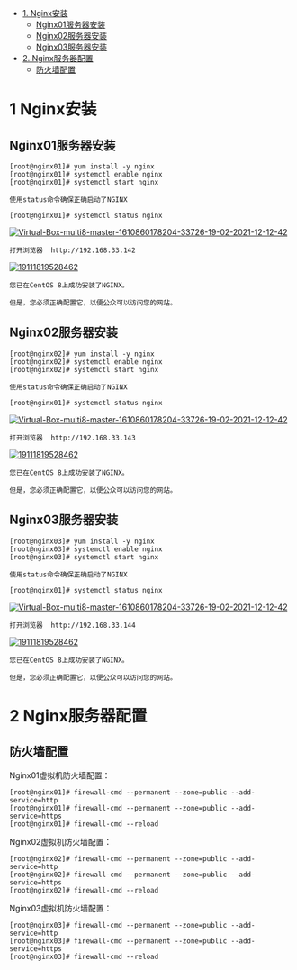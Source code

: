 
* [1. Nginx安装](#1-Nginx安装)
  * [Nginx01服务器安装](#Nginx01服务器安装)
  * [Nginx02服务器安装](#Nginx02服务器安装)
  * [Nginx03服务器安装](#Nginx03服务器安装)
* [2. Nginx服务器配置](#2-Nginx服务器配置)
  * [防火墙配置](#防火墙配置)

# 1 Nginx安装

## Nginx01服务器安装

    [root@nginx01]# yum install -y nginx
    [root@nginx01]# systemctl enable nginx
    [root@nginx01]# systemctl start nginx
    
    使用status命令确保正确启动了NGINX
    
    [root@nginx01]# systemctl status nginx
    
<a href="https://ibb.co/XD91sJJ"><img src="https://i.ibb.co/Sc2bnvv/Virtual-Box-multi8-master-1610860178204-33726-19-02-2021-12-12-42.png" alt="Virtual-Box-multi8-master-1610860178204-33726-19-02-2021-12-12-42" border="0"></a>

    打开浏览器  http://192.168.33.142

<a href="https://ibb.co/F0F0CHP"><img src="https://i.ibb.co/mX3XgNx/19111819528462.png" alt="19111819528462" border="0"></a>

    您已在CentOS 8上成功安装了NGINX。

    但是，您必须正确配置它，以便公众可以访问您的网站。
  
## Nginx02服务器安装

    [root@nginx02]# yum install -y nginx
    [root@nginx02]# systemctl enable nginx
    [root@nginx02]# systemctl start nginx

    使用status命令确保正确启动了NGINX
    
    [root@nginx01]# systemctl status nginx
    
<a href="https://ibb.co/XD91sJJ"><img src="https://i.ibb.co/Sc2bnvv/Virtual-Box-multi8-master-1610860178204-33726-19-02-2021-12-12-42.png" alt="Virtual-Box-multi8-master-1610860178204-33726-19-02-2021-12-12-42" border="0"></a>

    打开浏览器  http://192.168.33.143

<a href="https://ibb.co/F0F0CHP"><img src="https://i.ibb.co/mX3XgNx/19111819528462.png" alt="19111819528462" border="0"></a>

    您已在CentOS 8上成功安装了NGINX。

    但是，您必须正确配置它，以便公众可以访问您的网站。


## Nginx03服务器安装

    [root@nginx03]# yum install -y nginx
    [root@nginx03]# systemctl enable nginx
    [root@nginx03]# systemctl start nginx

    使用status命令确保正确启动了NGINX
    
    [root@nginx01]# systemctl status nginx
    
<a href="https://ibb.co/XD91sJJ"><img src="https://i.ibb.co/Sc2bnvv/Virtual-Box-multi8-master-1610860178204-33726-19-02-2021-12-12-42.png" alt="Virtual-Box-multi8-master-1610860178204-33726-19-02-2021-12-12-42" border="0"></a>

    打开浏览器  http://192.168.33.144

<a href="https://ibb.co/F0F0CHP"><img src="https://i.ibb.co/mX3XgNx/19111819528462.png" alt="19111819528462" border="0"></a>

    您已在CentOS 8上成功安装了NGINX。

    但是，您必须正确配置它，以便公众可以访问您的网站。


# 2 Nginx服务器配置


## 防火墙配置

   Nginx01虚拟机防火墙配置：
   
    [root@nginx01]# firewall-cmd --permanent --zone=public --add-service=http
    [root@nginx01]# firewall-cmd --permanent --zone=public --add-service=https
    [root@nginx01]# firewall-cmd --reload
    
   Nginx02虚拟机防火墙配置：

    [root@nginx02]# firewall-cmd --permanent --zone=public --add-service=http
    [root@nginx02]# firewall-cmd --permanent --zone=public --add-service=https
    [root@nginx02]# firewall-cmd --reload
    
   Nginx03虚拟机防火墙配置：

    [root@nginx03]# firewall-cmd --permanent --zone=public --add-service=http
    [root@nginx03]# firewall-cmd --permanent --zone=public --add-service=https
    [root@nginx03]# firewall-cmd --reload
